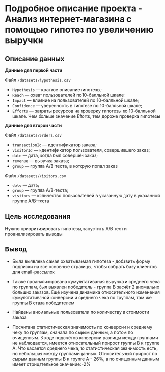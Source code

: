# Подробное описание проекта - Анализ интернет-магазина с помощью гипотез по увеличению выручки

## Описание данных

**Данные для первой части**

Файл `/datasets/hypothesis.csv`
* `Hypothesis` — краткое описание гипотезы;
* `Reach` — охват пользователей по 10-балльной шкале;
* `Impact` — влияние на пользователей по 10-балльной шкале;
* `Confidence` — уверенность в гипотезе по 10-балльной шкале;
* `Efforts` — затраты ресурсов на проверку гипотезы по 10-балльной шкале. Чем больше значение Efforts, тем дороже проверка гипотезы


**Данные для второй части**

Файл `/datasets/orders.csv`
* `transactionId` — идентификатор заказа;
* `visitorId` — идентификатор пользователя, совершившего заказ;
* `date` — дата, когда был совершён заказ;
* `revenue` — выручка заказа;
* `group` — группа A/B-теста, в которую попал заказ

Файл `/datasets/visitors.csv`
* `date` — дата;
* `group` — группа A/B-теста;
* `visitors` — количество пользователей в указанную дату в указанной группе A/B-теста

## Цель исследования

Нужно приоритизировать гипотезы, запустить A/B тест и проанализировать выводы

## Вывод

* Была выявлена самая охватываемая гипотеза - добавить форму подписки на все основные страницы, чтобы собрать базу клиентов для email-рассылок

* Также проанализирована кумулятативаная выручка и среднего чека по группам, был выявлен победитель - группа B засчёт 2 аномально больших заказов. Ещё изучена динамика относительного изменения кумулятативаной конверсии и среднего чека по группам, там же группы B стала победителем 

* Найдены аномальные пользователи по количеству и стоимости заказа

* Посчитана статистическая значимость по конверсии и среднему чеку по группам, сначала по сырым данным, а потом по очищенным. В ходе подсчётов конверсии разницы между группами не наблюдается, имеется относительный прирост группы B к группе A. Что касается среднего чека, то статистическая значимость есть, но небольшая между группами данных. Относительный прирост по сырым данным группы B к группе A - 26%, а по очищенным данным имеет отрицательное значение: -2%
